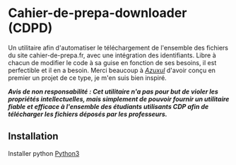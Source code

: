 # Cahier-de-prepa-downloader (CDPD)
Un utilitaire afin d'automatiser le téléchargement de l'ensemble des fichiers du site cahier-de-prepa.fr, avec une intégration des identifiants.
Libre à chacun de modifier le code à sa guise en fonction de ses besoins, il est perfectible et il en a besoin.
Merci beaucoup à *[Azuxul](https://github.com/Azuxul/cahier-de-prepa-downloader)* d'avoir conçu en premier un projet de ce type, je m'en suis bien inspiré.

***Avis de non responsabilité : Cet utilitaire n'a pas pour but de violer les propriétés intellectuelles, mais simplement de pouvoir fournir un utilitaire fiable et efficace à l'ensemble des étudiants utilisants CDP afin de télécharger les fichiers déposés par les professeurs.***

## Installation
Installer python [Python3](https://www.python.org/downloads/) 

